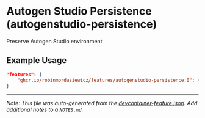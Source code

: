 
# Autogen Studio Persistence (autogenstudio-persistence)

Preserve Autogen Studio environment

## Example Usage

```json
"features": {
    "ghcr.io/robinmordasiewicz/features/autogenstudio-persistence:0": {}
}
```





---

_Note: This file was auto-generated from the [devcontainer-feature.json](https://github.com/robinmordasiewicz/features/blob/main/src/autogenstudio-persistence/devcontainer-feature.json).  Add additional notes to a `NOTES.md`._
